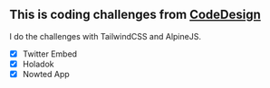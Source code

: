 ## This is coding challenges from [CodeDesign](https://codedesign.dev/)
I do the challenges with TailwindCSS and AlpineJS.
- [x] Twitter Embed
- [X] Holadok
- [x] Nowted App